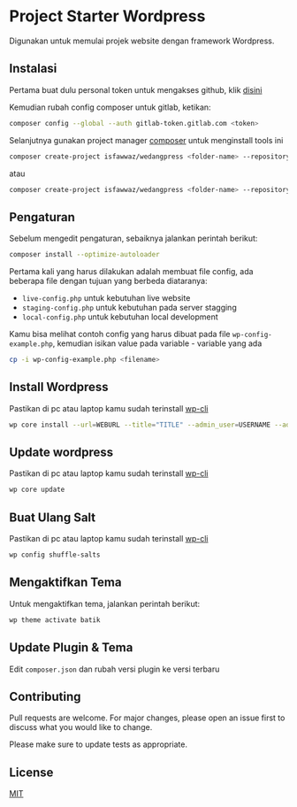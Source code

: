 # Project Starter Wordpress

Digunakan untuk memulai projek website dengan framework Wordpress.

## Instalasi

Pertama buat dulu personal token untuk mengakses github, klik [disini](https://gitlab.com/profile/personal_access_tokens)

Kemudian rubah config composer untuk gitlab, ketikan:

```bash
composer config --global --auth gitlab-token.gitlab.com <token>
```

Selanjutnya gunakan project manager [composer](https://getcomposer.org/) untuk menginstall tools ini

```bash
composer create-project isfawwaz/wedangpress <folder-name> --repository='{"type": "vcs", "url": "https://github.com/isfawwaz/wedangpress.git"}'
```

atau

```bash
composer create-project isfawwaz/wedangpress <folder-name> --repository='{"type": "github", "url": "https://github.com/isfawwaz/wedangpress.git"}'
```

## Pengaturan

Sebelum mengedit pengaturan, sebaiknya jalankan perintah berikut:

```bash
composer install --optimize-autoloader
```

Pertama kali yang harus dilakukan adalah membuat file config, ada beberapa file dengan tujuan yang berbeda diataranya:
- `live-config.php` untuk kebutuhan live website
- `staging-config.php` untuk kebutuhan pada server stagging
- `local-config.php` untuk kebutuhan local development

Kamu bisa melihat contoh config yang harus dibuat pada file `wp-config-example.php`, kemudian isikan value pada variable - variable yang ada

```bash
cp -i wp-config-example.php <filename>
```

## Install Wordpress

Pastikan di pc atau laptop kamu sudah terinstall [wp-cli](https://developer.wordpress.org/cli/)

```bash
wp core install --url=WEBURL --title="TITLE" --admin_user=USERNAME --admin_password=PASSWORD --admin_email=EMAIL
```

## Update wordpress

Pastikan di pc atau laptop kamu sudah terinstall [wp-cli](https://developer.wordpress.org/cli/)

```bash
wp core update
```

## Buat Ulang Salt

Pastikan di pc atau laptop kamu sudah terinstall [wp-cli](https://developer.wordpress.org/cli/)

```bash
wp config shuffle-salts
```

## Mengaktifkan Tema

Untuk mengaktifkan tema, jalankan perintah berikut:

```bash
wp theme activate batik
```

## Update Plugin & Tema

Edit `composer.json` dan rubah versi plugin ke versi terbaru

## Contributing
Pull requests are welcome. For major changes, please open an issue first to discuss what you would like to change.

Please make sure to update tests as appropriate.

## License
[MIT](https://choosealicense.com/licenses/mit/)
